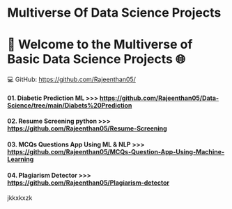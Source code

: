
# Multiverse Of Data Science Projects
# 🚀 Welcome to the Multiverse of Basic Data Science Projects 🌐


💻 GitHub: https://github.com/Rajeenthan05/ <br> 
#### 01. Diabetic Prediction ML >>> https://github.com/Rajeenthan05/Data-Science/tree/main/Diabets%20Prediction
#### 02. Resume Screening python >>> https://github.com/Rajeenthan05/Resume-Screening
#### 03. MCQs Questions App Using ML & NLP >>> https://github.com/Rajeenthan05/MCQs-Question-App-Using-Machine-Learning
#### 04. Plagiarism Detector >>> https://github.com/Rajeenthan05/Plagiarism-detector
jkkxkxzk
